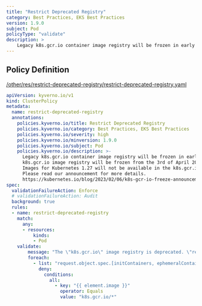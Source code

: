 ```yaml
---
title: "Restrict Deprecated Registry"
category: Best Practices, EKS Best Practices
version: 1.9.0
subject: Pod
policyType: "validate"
description: >
    Legacy k8s.gcr.io container image registry will be frozen in early April 2023 k8s.gcr.io image registry will be frozen from the 3rd of April 2023.   Images for Kubernetes 1.27 will not be available in the k8s.gcr.io image registry. Please read our announcement for more details. https://kubernetes.io/blog/2023/02/06/k8s-gcr-io-freeze-announcement/     
---
```


## Policy Definition
<a href="https://github.com/kyverno/policies/raw/main//other/res/restrict-deprecated-registry/restrict-deprecated-registry.yaml" target="-blank">/other/res/restrict-deprecated-registry/restrict-deprecated-registry.yaml</a>

```yaml
apiVersion: kyverno.io/v1
kind: ClusterPolicy
metadata:
  name: restrict-deprecated-registry
  annotations:
    policies.kyverno.io/title: Restrict Deprecated Registry
    policies.kyverno.io/category: Best Practices, EKS Best Practices
    policies.kyverno.io/severity: high
    policies.kyverno.io/minversion: 1.9.0
    policies.kyverno.io/subject: Pod
    policies.kyverno.io/description: >-
      Legacy k8s.gcr.io container image registry will be frozen in early April 2023
      k8s.gcr.io image registry will be frozen from the 3rd of April 2023.  
      Images for Kubernetes 1.27 will not be available in the k8s.gcr.io image registry.
      Please read our announcement for more details.
      https://kubernetes.io/blog/2023/02/06/k8s-gcr-io-freeze-announcement/     
spec:
  validationFailureAction: Enforce
  # validationFailureAction: Audit
  background: true
  rules:
  - name: restrict-deprecated-registry
    match:
      any:
      - resources:
          kinds:
          - Pod
    validate:
        message: "The \"k8s.gcr.io\" image registry is deprecated. \"registry.k8s.io\" should now be used."
        foreach:
          - list: "request.object.spec.[initContainers, ephemeralContainers, containers][]"
            deny:
              conditions:
                all:
                  - key: "{{ element.image }}"
                    operator: Equals
                    value: "k8s.gcr.io/*"

```
